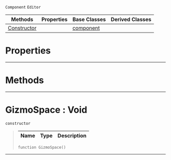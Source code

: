  `Component` `Editor`



|Methods|Properties|Base Classes|Derived Classes|
|---|---|---|---|
|[ Constructor](gizmospace.md#gizmospace-void)| |[component](component.md)| |


 #  Properties


---  
 #  Methods


---  
 #  GizmoSpace : Void

 `constructor`

> 
> |Name|Type|Description|
> |---|---|---|
> ``` lang=cpp, name=Nada
> function GizmoSpace()
> ``` 


---  
 

 